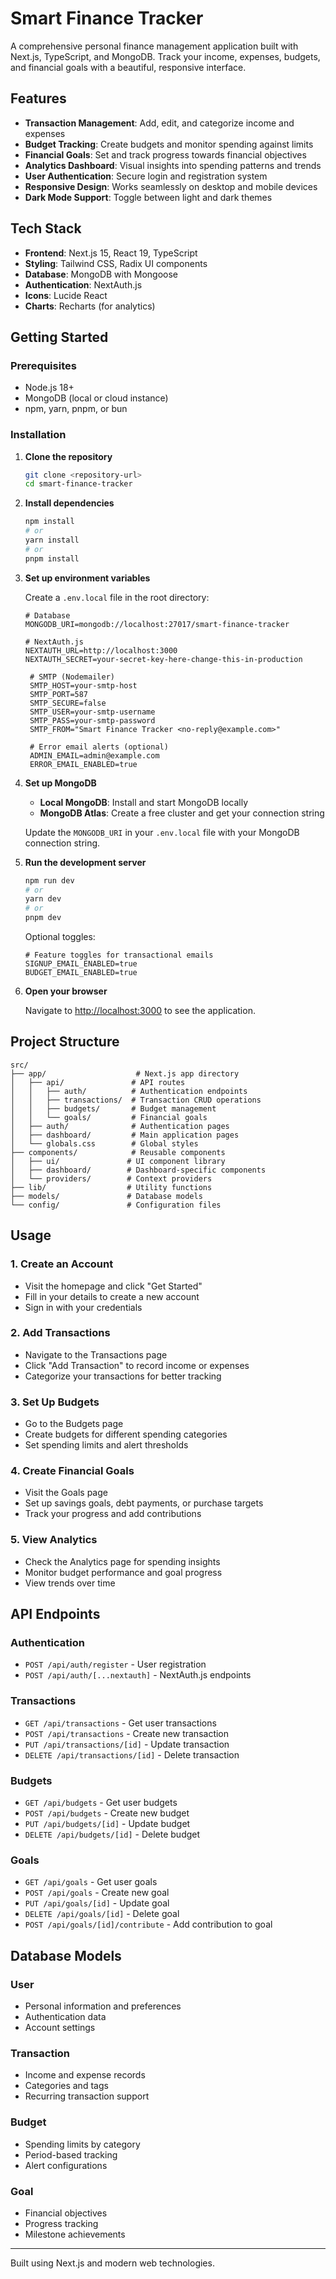 # Smart Finance Tracker

A comprehensive personal finance management application built with Next.js, TypeScript, and MongoDB. Track your income, expenses, budgets, and financial goals with a beautiful, responsive interface.

## Features

- **Transaction Management**: Add, edit, and categorize income and expenses
- **Budget Tracking**: Create budgets and monitor spending against limits
- **Financial Goals**: Set and track progress towards financial objectives
- **Analytics Dashboard**: Visual insights into spending patterns and trends
- **User Authentication**: Secure login and registration system
- **Responsive Design**: Works seamlessly on desktop and mobile devices
- **Dark Mode Support**: Toggle between light and dark themes

## Tech Stack

- **Frontend**: Next.js 15, React 19, TypeScript
- **Styling**: Tailwind CSS, Radix UI components
- **Database**: MongoDB with Mongoose
- **Authentication**: NextAuth.js
- **Icons**: Lucide React
- **Charts**: Recharts (for analytics)

## Getting Started

### Prerequisites

- Node.js 18+ 
- MongoDB (local or cloud instance)
- npm, yarn, pnpm, or bun

### Installation

1. **Clone the repository**
   ```bash
   git clone <repository-url>
   cd smart-finance-tracker
   ```

2. **Install dependencies**
   ```bash
   npm install
   # or
   yarn install
   # or
   pnpm install
   ```

3. **Set up environment variables**
   
   Create a `.env.local` file in the root directory:
   ```env
   # Database
   MONGODB_URI=mongodb://localhost:27017/smart-finance-tracker
   
   # NextAuth.js
   NEXTAUTH_URL=http://localhost:3000
   NEXTAUTH_SECRET=your-secret-key-here-change-this-in-production

    # SMTP (Nodemailer)
    SMTP_HOST=your-smtp-host
    SMTP_PORT=587
    SMTP_SECURE=false
    SMTP_USER=your-smtp-username
    SMTP_PASS=your-smtp-password
    SMTP_FROM="Smart Finance Tracker <no-reply@example.com>"

    # Error email alerts (optional)
    ADMIN_EMAIL=admin@example.com
    ERROR_EMAIL_ENABLED=true
   ```

4. **Set up MongoDB**
   
   - **Local MongoDB**: Install and start MongoDB locally
   - **MongoDB Atlas**: Create a free cluster and get your connection string
   
   Update the `MONGODB_URI` in your `.env.local` file with your MongoDB connection string.

5. **Run the development server**
   ```bash
   npm run dev
   # or
   yarn dev
   # or
   pnpm dev
   ```

   Optional toggles:
   ```env
   # Feature toggles for transactional emails
   SIGNUP_EMAIL_ENABLED=true
   BUDGET_EMAIL_ENABLED=true
   ```

6. **Open your browser**
   
   Navigate to [http://localhost:3000](http://localhost:3000) to see the application.

## Project Structure

```
src/
├── app/                    # Next.js app directory
│   ├── api/               # API routes
│   │   ├── auth/          # Authentication endpoints
│   │   ├── transactions/  # Transaction CRUD operations
│   │   ├── budgets/       # Budget management
│   │   └── goals/         # Financial goals
│   ├── auth/              # Authentication pages
│   ├── dashboard/         # Main application pages
│   └── globals.css        # Global styles
├── components/            # Reusable components
│   ├── ui/               # UI component library
│   ├── dashboard/        # Dashboard-specific components
│   └── providers/        # Context providers
├── lib/                  # Utility functions
├── models/               # Database models
└── config/               # Configuration files
```

## Usage

### 1. Create an Account
- Visit the homepage and click "Get Started"
- Fill in your details to create a new account
- Sign in with your credentials

### 2. Add Transactions
- Navigate to the Transactions page
- Click "Add Transaction" to record income or expenses
- Categorize your transactions for better tracking

### 3. Set Up Budgets
- Go to the Budgets page
- Create budgets for different spending categories
- Set spending limits and alert thresholds

### 4. Create Financial Goals
- Visit the Goals page
- Set up savings goals, debt payments, or purchase targets
- Track your progress and add contributions

### 5. View Analytics
- Check the Analytics page for spending insights
- Monitor budget performance and goal progress
- View trends over time

## API Endpoints

### Authentication
- `POST /api/auth/register` - User registration
- `POST /api/auth/[...nextauth]` - NextAuth.js endpoints

### Transactions
- `GET /api/transactions` - Get user transactions
- `POST /api/transactions` - Create new transaction
- `PUT /api/transactions/[id]` - Update transaction
- `DELETE /api/transactions/[id]` - Delete transaction

### Budgets
- `GET /api/budgets` - Get user budgets
- `POST /api/budgets` - Create new budget
- `PUT /api/budgets/[id]` - Update budget
- `DELETE /api/budgets/[id]` - Delete budget

### Goals
- `GET /api/goals` - Get user goals
- `POST /api/goals` - Create new goal
- `PUT /api/goals/[id]` - Update goal
- `DELETE /api/goals/[id]` - Delete goal
- `POST /api/goals/[id]/contribute` - Add contribution to goal

## Database Models

### User
- Personal information and preferences
- Authentication data
- Account settings

### Transaction
- Income and expense records
- Categories and tags
- Recurring transaction support

### Budget
- Spending limits by category
- Period-based tracking
- Alert configurations

### Goal
- Financial objectives
- Progress tracking
- Milestone achievements

---

Built using Next.js and modern web technologies.
